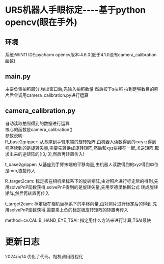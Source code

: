 # UR5机器人手眼标定----基于python opencv(眼在手外)
## 环境
系统:WIN11
IDE:pycharm
opencv版本:4.6.0(低于4.1.0没有camera_calibration函数)

## main.py
主要负责拍照部分,弹出窗口后,先输入拍照数量
然后按下s拍照
拍到足够数目的照片后会调用camera_calibration.py进行运算
## camera_calibration.py
自动读取拍照得到的数据进行运算  
核心的函数是camera_calibration()  
参数说明:  
R_base2gripper: 从基座到手臂末端的旋转矩阵,由机器人读数得到的rxryrz得到  
程序读到的是旋转矢量,需要先转换成旋转矩阵,然后和xyz拼接在一起,求逆矩阵,取求出来的逆矩阵的[:3,:3],然后再转置传入!  

t_base2gripper: 从基座到手臂末端的平移向量,由机器人读数得到的xyz得到单位是mm,直接传入  

R_target2cam: 标定板在相机坐标系下的旋转矩阵,由对照片进行标定后的得到,先用solvePnP函数获得,solvePnP得到的是旋转矢量,先用罗德里格斯公式
转成旋转矩阵,然后再转置再传入  

t_target2cam: 标定板在相机坐标系下的平移向量,由对照片进行标定后的得到,先用solvePnP函数获得,需要乘上负的标定板旋转矩阵的转置再传入

method=cv.CALIB_HAND_EYE_TSAI: 指定用什么方法来进行计算,TSAI最快

# 更新日志
2024/5/14 优化了代码，相机调用线程化